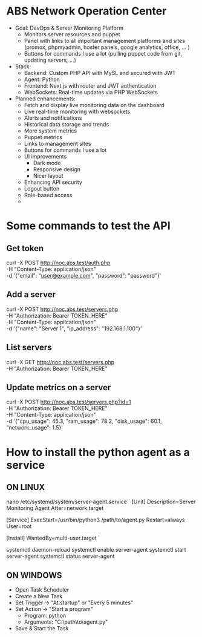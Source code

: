# ABS Network Operation Center
- Goal: DevOps & Server Monitoring Platform
  - Monitors server resources and puppet
  - Panel with links to all important management platforms and sites (promox, phpmyadmin, hoster panels, google analytics, office, ... )
  - Buttons for commands I use a lot (pulling puppet code from git, updating servers, ...)
- Stack:
  - Backend: Custom PHP API with MySL and secured with JWT
  - Agent: Python
  - Frontend: Next.js with router and JWT authentication
  - WebSockets: Real-time updates via PHP WebSockets
- Planned enhancements:
  - Fetch and display live monitoring data on the dashboard
  - Live real-time monitoring with websockets
  - Alerts and notifications
  - Historical data storage and trends
  - More system metrics
  - Puppet metrics
  - Links to management sites
  - Buttons for commands I use a lot
  - UI improvements
    - Dark mode
    - Responsive design
    - Nicer layout
  - Enhancing API security
  - Logout button
  - Role-based access
  - 

# Some commands to test the API
## Get token
curl -X POST http://noc.abs.test/auth.php \
     -H "Content-Type: application/json" \
     -d '{"email": "user@example.com", "password": "password"}'
## Add a server
curl -X POST http://noc.abs.test/servers.php \
     -H "Authorization: Bearer TOKEN_HERE" \
     -H "Content-Type: application/json" \
     -d '{"name": "Server 1", "ip_address": "192.168.1.100"}'
## List servers
curl -X GET http://noc.abs.test/servers.php \
     -H "Authorization: Bearer TOKEN_HERE"
## Update metrics on a server
curl -X POST http://noc.abs.test/servers.php?id=1 \
     -H "Authorization: Bearer TOKEN_HERE" \
     -H "Content-Type: application/json" \
     -d '{"cpu_usage": 45.3, "ram_usage": 78.2, "disk_usage": 60.1, "network_usage": 1.5}'     

# How to install the python agent as a service
## ON LINUX
nano /etc/systemd/system/server-agent.service
`
[Unit]
Description=Server Monitoring Agent
After=network.target

[Service]
ExecStart=/usr/bin/python3 /path/to/agent.py
Restart=always
User=root

[Install]
WantedBy=multi-user.target
`

systemctl daemon-reload
systemctl enable server-agent
systemctl start server-agent
systemctl status server-agent

## ON WINDOWS
- Open Task Scheduler
- Create a New Task
- Set Trigger → "At startup" or "Every 5 minutes"
- Set Action → "Start a program"
  - Program: python
  - Arguments: "C:\path\to\agent.py"
- Save & Start the Task
